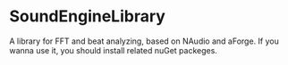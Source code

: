 # SoundEngineLibrary
A library for FFT and beat analyzing, based on NAudio and aForge.
If you wanna use it, you should install related nuGet packeges.
